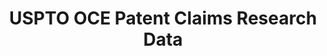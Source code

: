 ---
bigquery: https://console.cloud.google.com/bigquery?p=patents-public-data&d=uspto_oce_claims&page=dataset
citation: 'Marco, Alan C. and Sarnoff, Joshua D. and deGrazia, Charles, Patent Claims
  and Patent Scope (October 2016). USPTO Economic Working Paper 2016-04. Available
  at: SSRN: https://ssrn.com/abstract=2844964'
cost: None
description: The Patent Claims Research Dataset contain detailed information on claims
  from U.S. patents granted between 1976 and 2014 and U.S. patent applications published
  between 2001 and 2014. The dataset is derived from the Patent Application Publication
  Full-Text and Patent Grant Full Text files, available at https://bulkdata.uspto.gov/,
  to which the Office of Chief Economist (OCE) applied a Python algorithm to identify
  individual claims as well as the dependency relationship between claims. From the
  parsed claims text, OCE created six data files containing individually-parsed claims,
  claim-level statistics, and document-level statistics, including newly-developed
  measures of patent scope.
documentation: Available at source, including documentation of variables
doi: 'http://dx.doi.org/10.2139/ssrn.2844964 '
last_edit: Mon, 04 Apr 2022 19:05:59 GMT
location: https://www.uspto.gov/ip-policy/economic-research/research-datasets/patent-claims-research-dataset
maintained_by: EconomicsData@uspto.gov
related_publications: https://ssrn.com/abstract=2844964
schema_fields: '[''pat_wrd_min'', ''pat_no'', ''appl_id'', ''char_ct'', ''pub_dep_clm_ct'',
  ''claim_no'', ''pub_no'', ''pat_dep_wrd_ct'', ''claim_txt'', ''dependencies'', ''pat_clm_ct'',
  ''pub_wrd_avg'', ''pat_wrd_avg'', ''pub_dep_wrd_ct'', ''sf_ct'', ''pat_dep_wrd_avg'',
  ''pub_clm_ct'', ''pat_wrd_ct'', ''or_ct'', ''pub_dep_wrd_min'', ''word_ct'', ''pat_dep_clm_ct'',
  ''ind_flg'', ''pub_wrd_min'', ''publication_number'', ''pub_dep_wrd_avg'', ''pub_wrd_ct'',
  ''cns_ct'', ''pat_dep_wrd_min'']'
shortname: uspto_patent_claims
tags:
- financial services
- scope
- economics
terms_of_use: 'USPTO’s online databases are not designed or intended to be a source
  for bulk downloads of USPTO data when accessed through the website’s interfaces.
  Individuals, companies, IP addresses, or blocks of IP addresses who, in effect,
  deny or decrease service by generating unusually high numbers of database accesses
  (searches, pages, or hits), whether generated manually or in an automated fashion,
  may be denied access to USPTO servers without notice.


  Bulk data products may be separately obtained from the USPTO, either for free or
  at the cost of dissemination. For details, see information on Electronic Bulk Data
  Products: https://www.uspto.gov/learning-and-resources/electronic-bulk-data-products'
timeframe: 1976-2014
title: USPTO OCE Patent Claims Research Data
uuid: 7d8cda0b-9ee1-47b9-9dca-8adb93206024
---
